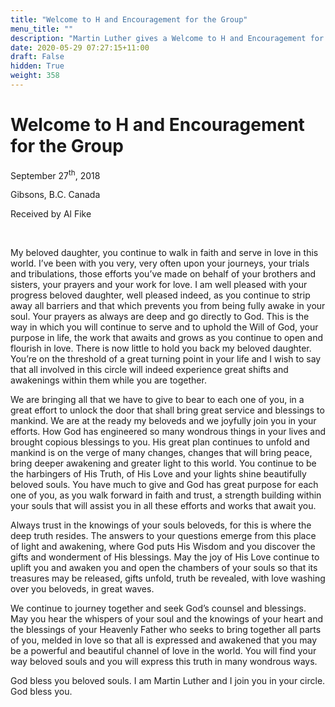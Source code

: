 ```yaml
---
title: "Welcome to H and Encouragement for the Group"
menu_title: ""
description: "Martin Luther gives a Welcome to H and Encouragement for the Group"
date: 2020-05-29 07:27:15+11:00
draft: False
hidden: True
weight: 358
---
```

# Welcome to H and Encouragement for the Group

September 27<sup>th</sup>, 2018

Gibsons, B.C. Canada

Received by Al Fike

 

My beloved daughter, you continue to walk in faith and serve in love in this world. I’ve been with you very, very often upon your journeys, your trials and tribulations, those efforts you’ve made on behalf of your brothers and sisters, your prayers and your work for love. I am well pleased with your progress beloved daughter, well pleased indeed, as you continue to strip away all barriers and that which prevents you from being fully awake in your soul. Your prayers as always are deep and go directly to God. This is the way in which you will continue to serve and to uphold the Will of God, your purpose in life, the work that awaits and grows as you continue to open and flourish in love. There is now little to hold you back my beloved daughter. You’re on the threshold of a great turning point in your life and I wish to say that all involved in this circle will indeed experience great shifts and awakenings within them while you are together. 

We are bringing all that we have to give to bear to each one of you, in a great effort to unlock the door that shall bring great service and blessings to mankind. We are at the ready my beloveds and we joyfully join you in your efforts. How God has engineered so many wondrous things in your lives and brought copious blessings to you. His great plan continues to unfold and mankind is on the verge of many changes, changes that will bring peace, bring deeper awakening and greater light to this world. You continue to be the harbingers of His Truth, of His Love and your lights shine beautifully beloved souls. You have much to give and God has great purpose for each one of you, as you walk forward in faith and trust, a strength building within your souls that will assist you in all these efforts and works that await you.

Always trust in the knowings of your souls beloveds, for this is where the deep truth resides. The answers to your questions emerge from this place of light and awakening, where God puts His Wisdom and you discover the gifts and wonderment of His blessings. May the joy of His Love continue to uplift you and awaken you and open the chambers of your souls so that its treasures may be released, gifts unfold, truth be revealed, with love washing over you beloveds, in great waves.

We continue to journey together and seek God’s counsel and blessings. May you hear the whispers of your soul and the knowings of your heart and the blessings of your Heavenly Father who seeks to bring together all parts of you, melded in love so that all is expressed and awakened that you may be a powerful and beautiful channel of love in the world. You will find your way beloved souls and you will express this truth in many wondrous ways. 

God bless you beloved souls. I am Martin Luther and I join you in your circle. God bless you.